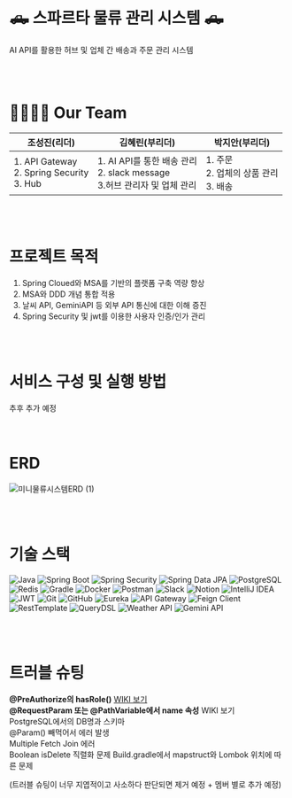 # 🛻 스파르타 물류 관리 시스템 🛻
AI API를 활용한 허브 및 업체 간 배송과 주문 관리 시스템

<br>
<br>

# 👨‍👩‍👧‍👦 Our Team
| 조성진(리더)   | 김혜린(부리더)   | 박지안(부리더)   |
|--------|--------|----------|
| 1. API Gateway <br> 2. Spring Security <br> 3. Hub| 1. AI API를 통한 배송 관리 <br> 2. slack message <br> 3.허브 관리자 및 업체 관리  | 1. 주문 <br> 2. 업체의 상품 관리 <br> 3. 배송      |

<br>
<br>


# 프로젝트 목적
1. Spring Cloued와 MSA를 기반의 플랫폼 구축 역량 향상  
2. MSA와 DDD 개념 통합 적용  
3. 날씨 API, GeminiAPI 등 외부 API 통신에 대한 이해 증진  
4. Spring Security 및 jwt를 이용한 사용자 인증/인가 관리  

<br>
<br>


# 서비스 구성 및 실행 방법
추후 추가 예정  
<br>
<br>

# ERD   
![미니물류시스템ERD (1)](https://github.com/user-attachments/assets/e41f4863-4f94-4dc5-9682-068ab540acd3)  

  
 
<br>
<br>


# 기술 스택 

![Java](https://img.shields.io/badge/Java-%23ED8B00.svg?style=for-the-badge&logo=openjdk&logoColor=white)
![Spring Boot](https://img.shields.io/badge/Spring%20Boot-%236DB33F.svg?style=for-the-badge&logo=spring-boot&logoColor=white)
![Spring Security](https://img.shields.io/badge/Spring%20Security-%236DB33F.svg?style=for-the-badge&logo=spring-security&logoColor=white)
![Spring Data JPA](https://img.shields.io/badge/Spring%20Data%20JPA-%236DB33F.svg?style=for-the-badge)
![PostgreSQL](https://img.shields.io/badge/PostgreSQL-%23316192.svg?style=for-the-badge&logo=postgreSQL&logoColor=white)
![Redis](https://img.shields.io/badge/Redis-%23DD0031.svg?style=for-the-badge&logo=redis&logoColor=white)
![Gradle](https://img.shields.io/badge/Gradle-02303A.svg?style=for-the-badge&logo=gradle&logoColor=white)
![Docker](https://img.shields.io/badge/Docker-%230db7ed.svg?style=for-the-badge&logo=docker&logoColor=white)
![Postman](https://img.shields.io/badge/Postman-FF6C37?style=for-the-badge&logo=postman&logoColor=white)
![Slack](https://img.shields.io/badge/Slack-4A154B?style=for-the-badge&logo=slack&logoColor=white)
![Notion](https://img.shields.io/badge/Notion-%23000000.svg?style=for-the-badge&logo=notion&logoColor=white)
![IntelliJ IDEA](https://img.shields.io/badge/IntelliJ%20IDEA-000000.svg?style=for-the-badge&logo=intellij-idea&logoColor=white)
![JWT](https://img.shields.io/badge/JWT-black?style=for-the-badge&logo=JSON%20web%20tokens)
![Git](https://img.shields.io/badge/Git-%23F05033.svg?style=for-the-badge&logo=git&logoColor=white)
![GitHub](https://img.shields.io/badge/GitHub-%23121011.svg?style=for-the-badge&logo=github&logoColor=white)
![Eureka](https://img.shields.io/badge/Eureka-4A154B?style=for-the-badge)
![API Gateway](https://img.shields.io/badge/API%20Gateway-FF6C37?style=for-the-badge)
![Feign Client](https://img.shields.io/badge/Feign%20Client-6DB33F?style=for-the-badge)
![RestTemplate](https://img.shields.io/badge/RestTemplate-02303A?style=for-the-badge)
![QueryDSL](https://img.shields.io/badge/QueryDSL-000000?style=for-the-badge)
![Weather API](https://img.shields.io/badge/Weather%20API-1E90FF?style=for-the-badge)
![Gemini API](https://img.shields.io/badge/Gemini%20API-8A2BE2?style=for-the-badge)

<br>
<br>


# 트러블 슈팅 
**@PreAuthorize의 hasRole()** [WIKI 보기](https://github.com/choose-name-quickly/logistics-proto-msa/wiki/%5BTrouble-Shooting%5D-@PreAuthorize-hasRole()-Prefix%EB%A1%9C-%EC%9D%B8%ED%95%9C-%EB%AC%B8%EC%A0%9C-%ED%95%B4%EA%B2%B0)  
**@RequestParam 또는 @PathVariable에서 name 속성** WIKI 보기  
PostgreSQL에서의 DB명과 스키마   
@Param() 빼먹어서 에러 발생  
Multiple Fetch Join 에러  
Boolean isDelete 직렬화 문제 
Build.gradle에서 mapstruct와 Lombok 위치에 따른 문제  

(트러블 슈팅이 너무 지엽적이고 사소하다 판단되면 제거 예정 + 멤버 별로 추가 예정)
<br>
<br>
<br> 
<br>
 

